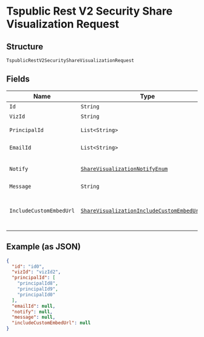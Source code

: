 
# Tspublic Rest V2 Security Share Visualization Request

## Structure

`TspublicRestV2SecurityShareVisualizationRequest`

## Fields

| Name | Type | Tags | Description | Getter | Setter |
|  --- | --- | --- | --- | --- | --- |
| `Id` | `String` | Required | The GUID of the Liveboard to be shared | String getId() | setId(String id) |
| `VizId` | `String` | Required | The GUID of visualization | String getVizId() | setVizId(String vizId) |
| `PrincipalId` | `List<String>` | Required | The GUID of the users and user groups with which you want to share the visualization | List<String> getPrincipalId() | setPrincipalId(List<String> principalId) |
| `EmailId` | `List<String>` | Optional | The email addresses that should ne notified when the objects are shared. | List<String> getEmailId() | setEmailId(List<String> emailId) |
| `Notify` | [`ShareVisualizationNotifyEnum`](../../doc/models/share-visualization-notify-enum.md) | Optional | When set to true, a notification is sent to the users after an object is shared.<br>**Default**: `ShareVisualizationNotifyEnum.ENUM_TRUE` | ShareVisualizationNotifyEnum getNotify() | setNotify(ShareVisualizationNotifyEnum notify) |
| `Message` | `String` | Optional | The message text to send in the notification email | String getMessage() | setMessage(String message) |
| `IncludeCustomEmbedUrl` | [`ShareVisualizationIncludeCustomEmbedUrlEnum`](../../doc/models/share-visualization-include-custom-embed-url-enum.md) | Optional | When set to true, ThoughtSpot sends a link with the host application context to allow users to access the shared object from their ThoughtSpot embedded instance.<br>**Default**: `ShareVisualizationIncludeCustomEmbedUrlEnum.ENUM_FALSE` | ShareVisualizationIncludeCustomEmbedUrlEnum getIncludeCustomEmbedUrl() | setIncludeCustomEmbedUrl(ShareVisualizationIncludeCustomEmbedUrlEnum includeCustomEmbedUrl) |

## Example (as JSON)

```json
{
  "id": "id0",
  "vizId": "vizId2",
  "principalId": [
    "principalId8",
    "principalId9",
    "principalId0"
  ],
  "emailId": null,
  "notify": null,
  "message": null,
  "includeCustomEmbedUrl": null
}
```

